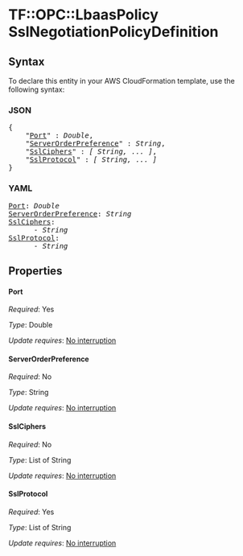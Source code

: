 # TF::OPC::LbaasPolicy SslNegotiationPolicyDefinition

## Syntax

To declare this entity in your AWS CloudFormation template, use the following syntax:

### JSON

<pre>
{
    "<a href="#port" title="Port">Port</a>" : <i>Double</i>,
    "<a href="#serverorderpreference" title="ServerOrderPreference">ServerOrderPreference</a>" : <i>String</i>,
    "<a href="#sslciphers" title="SslCiphers">SslCiphers</a>" : <i>[ String, ... ]</i>,
    "<a href="#sslprotocol" title="SslProtocol">SslProtocol</a>" : <i>[ String, ... ]</i>
}
</pre>

### YAML

<pre>
<a href="#port" title="Port">Port</a>: <i>Double</i>
<a href="#serverorderpreference" title="ServerOrderPreference">ServerOrderPreference</a>: <i>String</i>
<a href="#sslciphers" title="SslCiphers">SslCiphers</a>: <i>
      - String</i>
<a href="#sslprotocol" title="SslProtocol">SslProtocol</a>: <i>
      - String</i>
</pre>

## Properties

#### Port

_Required_: Yes

_Type_: Double

_Update requires_: [No interruption](https://docs.aws.amazon.com/AWSCloudFormation/latest/UserGuide/using-cfn-updating-stacks-update-behaviors.html#update-no-interrupt)

#### ServerOrderPreference

_Required_: No

_Type_: String

_Update requires_: [No interruption](https://docs.aws.amazon.com/AWSCloudFormation/latest/UserGuide/using-cfn-updating-stacks-update-behaviors.html#update-no-interrupt)

#### SslCiphers

_Required_: No

_Type_: List of String

_Update requires_: [No interruption](https://docs.aws.amazon.com/AWSCloudFormation/latest/UserGuide/using-cfn-updating-stacks-update-behaviors.html#update-no-interrupt)

#### SslProtocol

_Required_: Yes

_Type_: List of String

_Update requires_: [No interruption](https://docs.aws.amazon.com/AWSCloudFormation/latest/UserGuide/using-cfn-updating-stacks-update-behaviors.html#update-no-interrupt)

